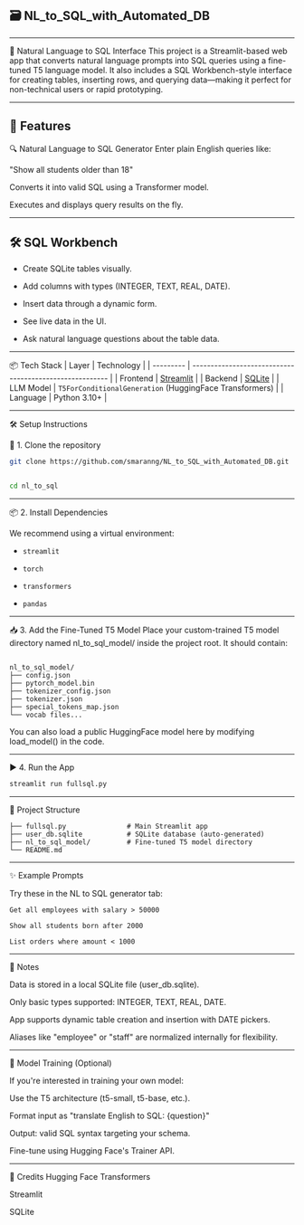 ## 🗃️ NL_to_SQL_with_Automated_DB
---


🧠 Natural Language to SQL Interface
This project is a Streamlit-based web app that converts natural language prompts into SQL queries using a fine-tuned T5 language model. It also includes a SQL Workbench-style interface for creating tables, inserting rows, and querying data—making it perfect for non-technical users or rapid prototyping.

---

🚀 Features
---
🔍 Natural Language to SQL Generator
Enter plain English queries like:

"Show all students older than 18"

Converts it into valid SQL using a Transformer model.

Executes and displays query results on the fly.

---


🛠️ SQL Workbench
---

- Create SQLite tables visually.

- Add columns with types (INTEGER, TEXT, REAL, DATE).

- Insert data through a dynamic form.

- See live data in the UI.

- Ask natural language questions about the table data.

---


📦 Tech Stack
| Layer     | Technology                                              |
| --------- | ------------------------------------------------------- |
| Frontend  | [Streamlit](https://streamlit.io/)                      |
| Backend   | [SQLite](https://sqlite.org/index.html)                 |
| LLM Model | `T5ForConditionalGeneration` (HuggingFace Transformers) |
| Language  | Python 3.10+                                            |

---


🛠️ Setup Instructions


🔧 1. Clone the repository
```bash
git clone https://github.com/smaranng/NL_to_SQL_with_Automated_DB.git


cd nl_to_sql
```
---


📦 2. Install Dependencies


We recommend using a virtual environment:

- `streamlit`


- `torch`


- `transformers`


- `pandas`

---



📥 3. Add the Fine-Tuned T5 Model
Place your custom-trained T5 model directory named nl_to_sql_model/ inside the project root. It should contain:
```

nl_to_sql_model/
├── config.json
├── pytorch_model.bin
├── tokenizer_config.json
├── tokenizer.json
├── special_tokens_map.json
└── vocab files...

```
You can also load a public HuggingFace model here by modifying load_model() in the code.

---

▶️ 4. Run the App


```bash
streamlit run fullsql.py
```

---


📁 Project Structure

```
├── fullsql.py               # Main Streamlit app
├── user_db.sqlite           # SQLite database (auto-generated)
├── nl_to_sql_model/         # Fine-tuned T5 model directory
└── README.md
```

---


✨ Example Prompts


Try these in the NL to SQL generator tab:
```
Get all employees with salary > 50000

Show all students born after 2000

List orders where amount < 1000
```

---

🔐 Notes


Data is stored in a local SQLite file (user_db.sqlite).

Only basic types supported: INTEGER, TEXT, REAL, DATE.

App supports dynamic table creation and insertion with DATE pickers.

Aliases like "employee" or "staff" are normalized internally for flexibility.

---

🧠 Model Training (Optional)


If you're interested in training your own model:

Use the T5 architecture (t5-small, t5-base, etc.).

Format input as "translate English to SQL: {question}"

Output: valid SQL syntax targeting your schema.

Fine-tune using Hugging Face's Trainer API.

---


🙌 Credits
Hugging Face Transformers

Streamlit

SQLite



